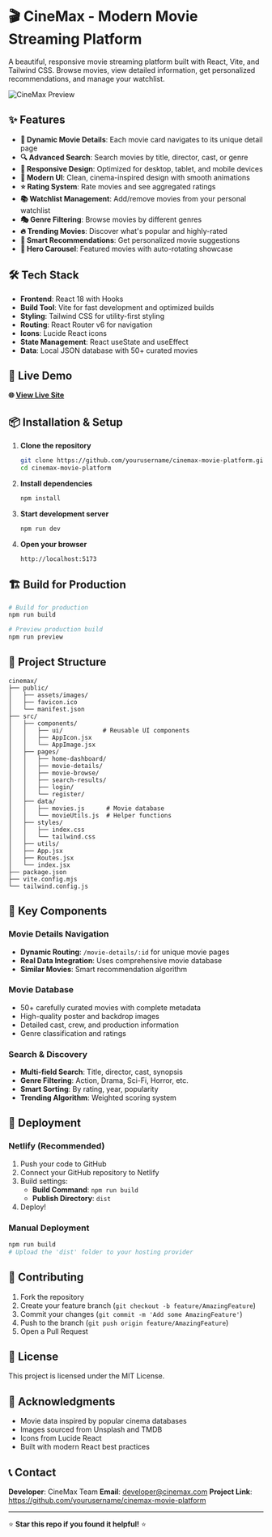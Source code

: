 # 🎬 CineMax - Modern Movie Streaming Platform

A beautiful, responsive movie streaming platform built with React, Vite, and Tailwind CSS. Browse movies, view detailed information, get personalized recommendations, and manage your watchlist.

![CineMax Preview](https://via.placeholder.com/800x400/1a1a1a/ffffff?text=CineMax+Movie+Platform)

## ✨ Features

- **🎯 Dynamic Movie Details**: Each movie card navigates to its unique detail page
- **🔍 Advanced Search**: Search movies by title, director, cast, or genre  
- **📱 Responsive Design**: Optimized for desktop, tablet, and mobile devices
- **🎨 Modern UI**: Clean, cinema-inspired design with smooth animations
- **⭐ Rating System**: Rate movies and see aggregated ratings
- **📚 Watchlist Management**: Add/remove movies from your personal watchlist
- **🎭 Genre Filtering**: Browse movies by different genres
- **🔥 Trending Movies**: Discover what's popular and highly-rated
- **🤖 Smart Recommendations**: Get personalized movie suggestions
- **🎪 Hero Carousel**: Featured movies with auto-rotating showcase

## 🛠️ Tech Stack

- **Frontend**: React 18 with Hooks
- **Build Tool**: Vite for fast development and optimized builds
- **Styling**: Tailwind CSS for utility-first styling
- **Routing**: React Router v6 for navigation
- **Icons**: Lucide React icons
- **State Management**: React useState and useEffect
- **Data**: Local JSON database with 50+ curated movies

## 🚀 Live Demo

**🌐 [View Live Site](YOUR_NETLIFY_URL_WILL_GO_HERE)**

## 📦 Installation & Setup

1. **Clone the repository**
   ```bash
   git clone https://github.com/yourusername/cinemax-movie-platform.git
   cd cinemax-movie-platform
   ```

2. **Install dependencies**
   ```bash
   npm install
   ```

3. **Start development server**
   ```bash
   npm run dev
   ```

4. **Open your browser**
   ```
   http://localhost:5173
   ```

## 🏗️ Build for Production

```bash
# Build for production
npm run build

# Preview production build
npm run preview
```

## 📁 Project Structure

```
cinemax/
├── public/
│   ├── assets/images/
│   ├── favicon.ico
│   └── manifest.json
├── src/
│   ├── components/
│   │   ├── ui/           # Reusable UI components
│   │   ├── AppIcon.jsx
│   │   └── AppImage.jsx
│   ├── pages/
│   │   ├── home-dashboard/
│   │   ├── movie-details/
│   │   ├── movie-browse/
│   │   ├── search-results/
│   │   ├── login/
│   │   └── register/
│   ├── data/
│   │   ├── movies.js      # Movie database
│   │   └── movieUtils.js  # Helper functions
│   ├── styles/
│   │   ├── index.css
│   │   └── tailwind.css
│   ├── utils/
│   ├── App.jsx
│   ├── Routes.jsx
│   └── index.jsx
├── package.json
├── vite.config.mjs
└── tailwind.config.js
```

## 🎨 Key Components

### Movie Details Navigation
- **Dynamic Routing**: `/movie-details/:id` for unique movie pages
- **Real Data Integration**: Uses comprehensive movie database
- **Similar Movies**: Smart recommendation algorithm

### Movie Database
- 50+ carefully curated movies with complete metadata
- High-quality poster and backdrop images
- Detailed cast, crew, and production information
- Genre classification and ratings

### Search & Discovery
- **Multi-field Search**: Title, director, cast, synopsis
- **Genre Filtering**: Action, Drama, Sci-Fi, Horror, etc.
- **Smart Sorting**: By rating, year, popularity
- **Trending Algorithm**: Weighted scoring system

## 🚢 Deployment

### Netlify (Recommended)
1. Push your code to GitHub
2. Connect your GitHub repository to Netlify
3. Build settings:
   - **Build Command**: `npm run build`
   - **Publish Directory**: `dist`
4. Deploy!

### Manual Deployment
```bash
npm run build
# Upload the 'dist' folder to your hosting provider
```

## 🤝 Contributing

1. Fork the repository
2. Create your feature branch (`git checkout -b feature/AmazingFeature`)
3. Commit your changes (`git commit -m 'Add some AmazingFeature'`)
4. Push to the branch (`git push origin feature/AmazingFeature`)
5. Open a Pull Request

## 📄 License

This project is licensed under the MIT License.

## 🙏 Acknowledgments

- Movie data inspired by popular cinema databases
- Images sourced from Unsplash and TMDB
- Icons from Lucide React
- Built with modern React best practices

## 📞 Contact

**Developer**: CineMax Team
**Email**: developer@cinemax.com
**Project Link**: https://github.com/yourusername/cinemax-movie-platform

---

⭐ **Star this repo if you found it helpful!** ⭐


